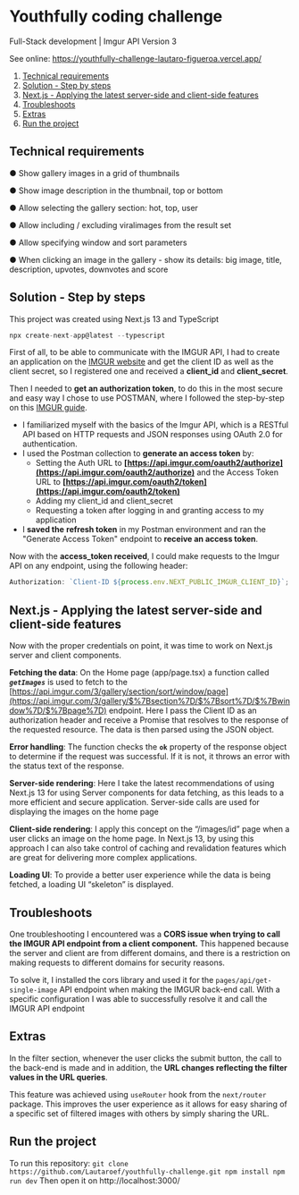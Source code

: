 # Youthfully coding challenge
Full-Stack development | Imgur API Version 3

See online: https://youthfully-challenge-lautaro-figueroa.vercel.app/

1. [Technical requirements](https://github.com/Lautaroef/youthfully-challenge/edit/main/README.md#technical-requirements)
2. [Solution - Step by steps](https://github.com/Lautaroef/youthfully-challenge/edit/main/README.md#solution---step-by-steps)
3. [Next.js - Applying the latest server-side and client-side features](https://github.com/Lautaroef/youthfully-challenge/edit/main/README.md#nextjs---applying-the-latest-server-side-and-client-side-features)
4. [Troubleshoots](https://github.com/Lautaroef/youthfully-challenge/edit/main/README.md#troubleshoots)
5. [Extras](https://github.com/Lautaroef/youthfully-challenge/edit/main/README.md#extras)
6. [Run the project](https://github.com/Lautaroef/youthfully-challenge/edit/main/README.md#run-the-project)


## Technical requirements

● Show gallery images in a grid of thumbnails

● Show image description in the thumbnail, top or bottom

● Allow selecting the gallery section: hot, top, user

● Allow including / excluding viralimages from the result set

● Allow specifying window and sort parameters

● When clicking an image in the gallery - show its details: big image, title, description, upvotes, downvotes and score

## Solution - Step by steps

This project was created using Next.js 13 and TypeScript

```jsx
npx create-next-app@latest --typescript
```

First of all, to be able to communicate with the IMGUR API, I had to create an application on the [IMGUR website](https://api.imgur.com/oauth2/addclient) and get the client ID as well as the client secret, so I registered one and received a **client_id** and **client_secret**.

Then I needed to **get an authorization token**, to do this in the most secure and easy way I chose to use POSTMAN, where I followed the step-by-step on this [IMGUR guide](https://apidocs.imgur.com/#intro).

- I familiarized myself with the basics of the Imgur API, which is a RESTful API based on HTTP requests and JSON responses using OAuth 2.0 for authentication.
- I used the Postman collection to **generate an access token** by:
  - Setting the Auth URL to **[https://api.imgur.com/oauth2/authorize](https://api.imgur.com/oauth2/authorize)**
    and the Access Token URL to **[https://api.imgur.com/oauth2/token](https://api.imgur.com/oauth2/token)**
  - Adding my client_id and client_secret
  - Requesting a token after logging in and granting access to my application
- I **saved the** **refresh token** in my Postman environment and ran the "Generate Access Token" endpoint to **receive an access token**.

Now with the **access_token received**, I could make requests to the Imgur API on any endpoint, using the following header:

```jsx
Authorization: `Client-ID ${process.env.NEXT_PUBLIC_IMGUR_CLIENT_ID}`;
```

## Next.js - Applying the latest server-side and client-side features

Now with the proper credentials on point, it was time to work on Next.js server and client components.

**Fetching the data**: On the Home page (app/page.tsx) a function called **_`getImages`_** is used to fetch to the [https://api.imgur.com/3/gallery/section/sort/window/page](https://api.imgur.com/3/gallery/$%7Bsection%7D/$%7Bsort%7D/$%7Bwindow%7D/$%7Bpage%7D) endpoint. Here I pass the Client ID as an authorization header and receive a Promise that resolves to the response of the requested resource. The data is then parsed using the JSON object.

**Error handling**: The function checks the **`ok`** property of the response object to determine if the request was successful. If it is not, it throws an error with the status text of the response.

**Server-side rendering**: Here I take the latest recommendations of using Next.js 13 for using Server components for data fetching, as this leads to a more efficient and secure application. Server-side calls are used for displaying the images on the home page

**Client-side rendering**: I apply this concept on the “/images/id” page when a user clicks an image on the home page. In Next.js 13, by using this approach I can also take control of caching and revalidation features which are great for delivering more complex applications.

**Loading UI**: To provide a better user experience while the data is being fetched, a loading UI “skeleton” is displayed.

## Troubleshoots

One troubleshooting I encountered was a **CORS issue when trying to call the IMGUR API endpoint from a client component.** This happened because the server and client are from different domains, and there is a restriction on making requests to different domains for security reasons.

To solve it, I installed the cors library and used it for the `pages/api/get-single-image` API endpoint when making the IMGUR back-end call. With a specific configuration I was able to successfully resolve it and call the IMGUR API endpoint

## Extras

In the filter section, whenever the user clicks the submit button, the call to the back-end is made and in addition, the **URL changes reflecting the filter values in the URL queries**.

This feature was achieved using `useRouter` hook from the `next/router` package. This improves the user experience as it allows for easy sharing of a specific set of filtered images with others by simply sharing the URL.

## Run the project
To run this repository:
`
git clone https://github.com/Lautaroef/youthfully-challenge.git
npm install
npm run dev
`
Then open it on http://localhost:3000/
